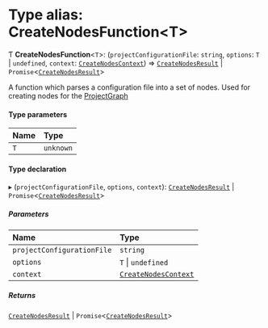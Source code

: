 # Type alias: CreateNodesFunction\<T\>

Ƭ **CreateNodesFunction**\<`T`\>: (`projectConfigurationFile`: `string`, `options`: `T` \| `undefined`, `context`: [`CreateNodesContext`](/reference/core-api/devkit/documents/CreateNodesContext)) => [`CreateNodesResult`](/reference/core-api/devkit/documents/CreateNodesResult) \| `Promise`\<[`CreateNodesResult`](/reference/core-api/devkit/documents/CreateNodesResult)\>

A function which parses a configuration file into a set of nodes.
Used for creating nodes for the [ProjectGraph](/reference/core-api/devkit/documents/ProjectGraph)

#### Type parameters

| Name | Type      |
| :--- | :-------- |
| `T`  | `unknown` |

#### Type declaration

▸ (`projectConfigurationFile`, `options`, `context`): [`CreateNodesResult`](/reference/core-api/devkit/documents/CreateNodesResult) \| `Promise`\<[`CreateNodesResult`](/reference/core-api/devkit/documents/CreateNodesResult)\>

##### Parameters

| Name                       | Type                                                                            |
| :------------------------- | :------------------------------------------------------------------------------ |
| `projectConfigurationFile` | `string`                                                                        |
| `options`                  | `T` \| `undefined`                                                              |
| `context`                  | [`CreateNodesContext`](/reference/core-api/devkit/documents/CreateNodesContext) |

##### Returns

[`CreateNodesResult`](/reference/core-api/devkit/documents/CreateNodesResult) \| `Promise`\<[`CreateNodesResult`](/reference/core-api/devkit/documents/CreateNodesResult)\>
